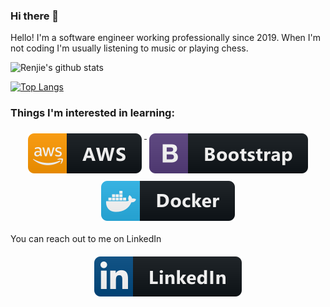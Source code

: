 ### Hi there 👋

Hello! I'm a software engineer working professionally since 2019. When I'm not coding I'm usually listening to music or playing chess.

![Renjie's github stats](https://github-readme-stats.vercel.app/api?username=rzhou10&theme=dark&show_icons=true)

[![Top Langs](https://github-readme-stats.vercel.app/api/top-langs/?username=rzhou10)](https://github.com/anuraghazra/github-readme-stats)
### Things I'm interested in learning:
<p align="center">
    <a href="#">
        <img src="svg/aws.svg" alt="aws" style="vertical-align:top; margin:6px 4px">
    </a>
    <a href="#">
        <img src="svg/bootstrap.svg" alt="bootstrap" style="vertical-align:top; margin:6px 4px">
    </a>
    <a href="#">
        <img src="svg/docker.svg" alt="docker" style="vertical-align:top; margin:6px 4px">
    </a>
</p>

You can reach out to me on LinkedIn

<p align="center">
    <a href="https://www.linkedin.com/in/rzhou10/">
        <img src="svg/linkedin.svg" alt="linkedin" style="vertical-align:top; margin:6px 4px">
    </a>
</p>
